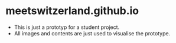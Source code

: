 # meetswitzerland.github.io
* This is just a prototyp for a student project. 
* All images and contents are just used to visualise the prototype.
